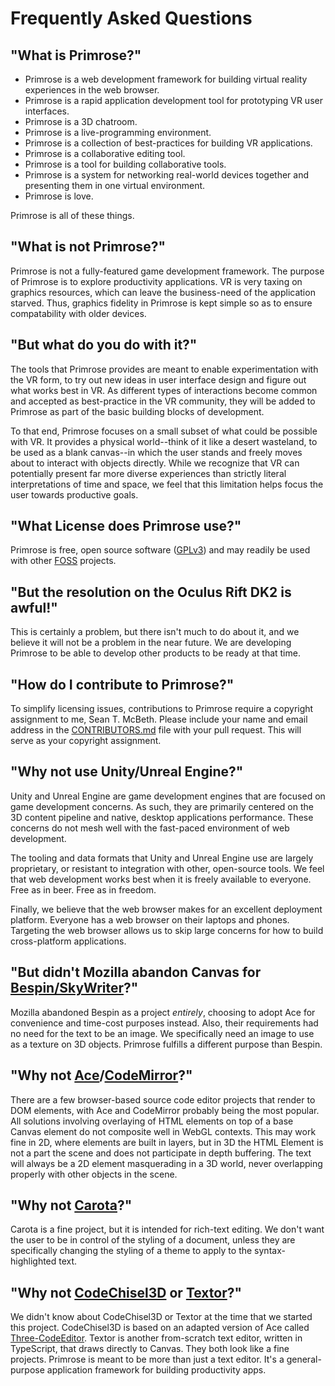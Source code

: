 # Frequently Asked Questions

## "What is Primrose?"
* Primrose is a web development framework for building virtual reality experiences 
  in the web browser.
* Primrose is a rapid application development tool for prototyping VR user interfaces.
* Primrose is a 3D chatroom.
* Primrose is a live-programming environment.
* Primrose is a collection of best-practices for building VR applications.
* Primrose is a collaborative editing tool.
* Primrose is a tool for building collaborative tools.
* Primrose is a system for networking real-world devices together and presenting
  them in one virtual environment.
* Primrose is love.

Primrose is all of these things.

## "What is not Primrose?"
Primrose is not a fully-featured game development framework. The purpose of Primrose
is to explore productivity applications. VR is very taxing on graphics resources,
which can leave the business-need of the application starved. Thus, graphics fidelity
in Primrose is kept simple so as to ensure compatability with older devices.

## "But what do you do with it?"
The tools that Primrose provides are meant to enable experimentation with the VR
form, to try out new ideas in user interface design and figure out what works best
in VR. As different types of interactions become common and accepted as best-practice
in the VR community, they will be added to Primrose as part of the basic building
blocks of development.

To that end, Primrose focuses on a small subset of what could be possible with VR.
It provides a physical world--think of it like a desert wasteland, to be used as
a blank canvas--in which the user stands and freely moves about to interact with
objects directly. While we recognize that VR can potentially present far more diverse
experiences than strictly literal interpretations of time and space, we feel that
this limitation helps focus the user towards productive goals.

## "What License does Primrose use?"
Primrose is free, open source software ([GPLv3](https://github.com/capnmidnight/Primrose/blob/master/LICENSE.md))
and may readily be used with other [FOSS](https://en.wikipedia.org/wiki/Free_and_open-source_software)
projects.

## "But the resolution on the Oculus Rift DK2 is awful!"
This is certainly a problem, but there isn't much to do about it, and we believe
it will not be a problem in the near future. We are developing Primrose to be able
to develop other products to be ready at that time.

## "How do I contribute to Primrose?"
To simplify licensing issues, contributions to Primrose require a copyright assignment
to me, Sean T. McBeth. Please include your name and email address in the 
[CONTRIBUTORS.md](https://github.com/capnmidnight/Primrose/blob/master/CONTRIBUTORS.md)
file with your pull request. This will serve as your copyright assignment.

## "Why not use Unity/Unreal Engine?"
Unity and Unreal Engine are game development engines that are focused on game development
concerns. As such, they are primarily centered on the 3D content pipeline and native,
desktop applications performance. These concerns do not mesh well with the fast-paced
environment of web development.

The tooling and data formats that Unity and Unreal Engine use are
largely proprietary, or resistant to integration with other, open-source tools.
We feel that web development works best when it is freely available to everyone. 
Free as in beer. Free as in freedom.

Finally, we believe that the web browser makes for an excellent deployment platform.
Everyone has a web browser on their laptops and phones. Targeting the web browser
allows us to skip large concerns for how to build cross-platform applications.

## "But didn't Mozilla abandon Canvas for [Bespin/SkyWriter](https://mozillalabs.com/en-US/skywriter/)?"
Mozilla abandoned Bespin as a project *entirely*, choosing to adopt Ace for convenience
and time-cost purposes instead. Also, their requirements had no need for the text
to be an image. We specifically need an image to use as a texture on 3D objects.
Primrose fulfills a different purpose than Bespin.

## "Why not [Ace](http://ace.c9.io/#nav=about)/[CodeMirror](https://codemirror.net/)?"
There are a few browser-based source code editor projects that render to DOM elements,
with Ace and CodeMirror probably being the most popular. All solutions involving
overlaying of HTML elements on top of a base Canvas element do not composite well
in WebGL contexts. This may work fine in 2D, where elements are built in layers,
but in 3D the HTML Element is not a part the scene and does not participate in
depth buffering. The text will always be a 2D element masquerading in a 3D world,
never overlapping properly with other objects in the scene.

## "Why not [Carota](https://github.com/danielearwicker/carota)?"
Carota is a fine project, but it is intended for rich-text editing. We don't
want the user to be in control of the styling of a document, unless they are
specifically changing the styling of a theme to apply to the syntax-highlighted
text.

## "Why not [CodeChisel3D](http://kra.hn/projects/live-programming-with-three-and-webvr) or [Textor](http://www.lutzroeder.com/html5/textor/)?"
We didn't know about CodeChisel3D or Textor at the time that we started this project.
CodeChisel3D is based on an adapted version of Ace called [Three-CodeEditor](https://github.com/rksm/three-codeeditor).
Textor is another from-scratch text editor, written in TypeScript, that draws directly
to Canvas. They both look like a fine projects. Primrose is meant to be more than
just a text editor. It's a general-purpose application framework for building
productivity apps.